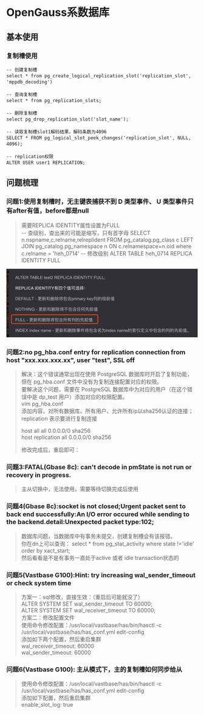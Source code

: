 # OpenGauss系数据库

## 基本使用

### 复制槽使用
``` 
-- 创建复制槽
select * from pg_create_logical_replication_slot('replication_slot', 'mppdb_decoding')

-- 查询复制槽
select * from pg_replication_slots;

-- 删除复制槽
select pg_drop_replication_slot('slot_name');

-- 读取复制槽slot1解码结果，解码条数为4096
SELECT * FROM pg_logical_slot_peek_changes('replication_slot', NULL, 4096);

-- replication权限
ALTER USER user1 REPLICATION;
```

## 问题梳理

### 问题1:使用复制槽时，无主键表捕获不到 D 类型事件、 U 类型事件只有after有值，before都是null

> 需要REPLICA IDENTITY属性设置为FULL   
> -- 查级别，查出来的可能是缩写，只有首字母
> SELECT n.nspname,c.relname,relreplident FROM pg_catalog.pg_class c LEFT JOIN pg_catalog.pg_namespace n ON c.relnamespace=n.oid where c.relname = 'heh_0714'
> -- 修改级别
> ALTER TABLE heh_0714 REPLICA IDENTITY FULL

![复制槽使用](./img/表级别影响复制槽.png)

### 问题2:no pg_hba.conf entry for replication connection from host "xxx.xxx.xxx.xx", user "test", SSL off
> 解决：这个错误通常出现在使用 PostgreSQL 数据库时开启了复制功能，但在 pg_hba.conf 文件中没有为复制连接配置对应的权限。   
> 要解决这个问题，需要在 PostgreSQL 数据库中为对应的用户（在这个错误中是 dp_test 用户）添加对应的权限配置。   
> vim pg_hba.conf   
> 添加内容，对所有数据库、所有用户、允许所有ip以sha256认证的连接；replication 表示要进行复制连接   
> 
> host all all 0.0.0.0/0 sha256   
> host replication all 0.0.0.0/0 sha256   
> 
> 修改完成后，重启即可：

### 问题3:FATAL(Gbase 8c): can't decode in pmState is not run or recovery in progress.
> 主从切换中，无法使用，需要等待切换完成后使用

### 问题4(Gbase 8c):socket is not closed;Urgent packet sent to back end successfully:An I/O error occured while sending to the backend.detail:Unexpected packet type:102;
> 数据库问题，当数据库中有事务未提交，创建复制槽会有该报错。   
> 你在dn上可以查询：   select * from pg_stat_activity where state !='idle'  order by xact_start;   
> 然后看看是不是有事务一直处于active 或者 idle transaction状态的    

### 问题5(Vastbase G100):Hint: try increasing wal_sender_timeout or check system time
> 方案一：sql修改，直接生效：（重启后可能就没了）     
> ALTER SYSTEM SET wal_sender_timeout TO 60000;    
> ALTER SYSTEM SET wal_receiver_timeout TO 60000;     
> 方案二：修改配置文件    
> 使用命令修改配置：/usr/local/vastbase/has/bin/hasctl -c /usr/local/vastbase/has/has_conf.yml edit-config    
> 添加如下两个配置，然后重启集群    
> wal_receiver_timeout: 60000    
> wal_sender_timeout: 60000    

### 问题6(Vastbase G100): 主从模式下，主的复制槽如何同步给从
> 使用命令修改配置：/usr/local/vastbase/has/bin/hasctl -c /usr/local/vastbase/has/has_conf.yml edit-config   
> 添加如下配置，然后重启集群   
> enable_slot_log: true   

